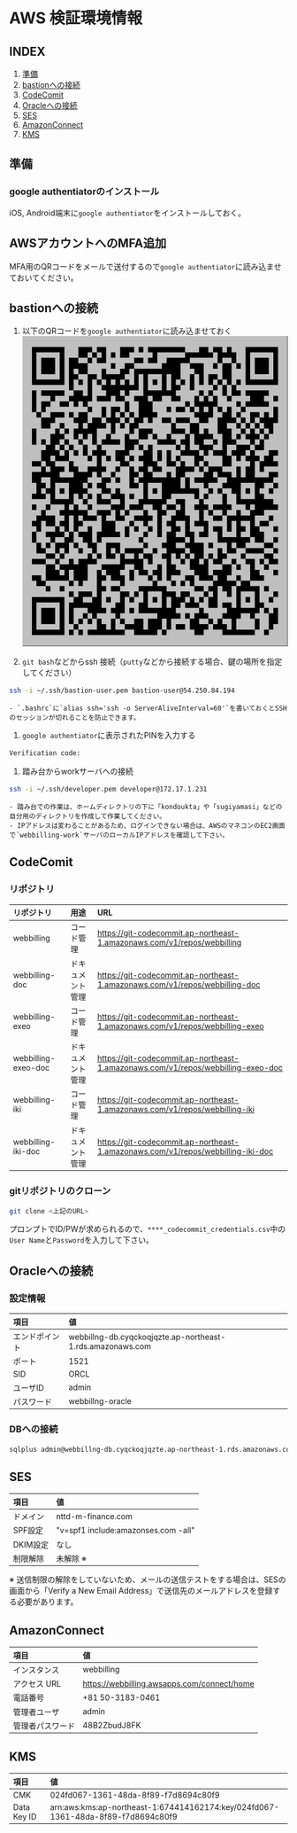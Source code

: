 # AWS 検証環境情報

## INDEX

1. [準備](#準備)
1. [bastionへの接続](#bastionへの接続)
1. [CodeComit](#CodeComit)
1. [Oracleへの接続](#Oracleへの接続)
1. [SES](#SES)
1. [AmazonConnect](#AmazonConnect)
1. [KMS](#KMS)

## 準備

### google authentiatorのインストール

iOS, Android端末に`google authentiator`をインストールしておく。

## AWSアカウントへのMFA追加

MFA用のQRコードをメールで送付するので`google authentiator`に読み込ませておいてください。


## bastionへの接続

1. 以下のQRコードを`google authentiator`に読み込ませておく
![](images/qr.png)

1. `git bash`などからssh 接続（`putty`などから接続する場合、鍵の場所を指定してください）
```bash
ssh -i ~/.ssh/bastion-user.pem bastion-user@54.250.84.194
```
	- `.bashrc`に`alias ssh='ssh -o ServerAliveInterval=60'`を書いておくとSSHのセッションが切れることを防止できます。

1. `google authentiator`に表示されたPINを入力する
```bash
Verification code:
```

1. 踏み台からworkサーバへの接続  
```bash
ssh -i ~/.ssh/developer.pem developer@172.17.1.231
```
	- 踏み台での作業は、ホームディレクトリの下に「kondoukta」や「sugiyamasi」などの自分用のディレクトリを作成して作業してください。
	- IPアドレスは変わることがあるため、ログインできない場合は、AWSのマネコンのEC2画面で`webbilling-work`サーバのローカルIPアドレスを確認して下さい。

## CodeComit

### リポジトリ

| リポジトリ | 用途 | URL | 
|:-----|:-----|:-----|
| webbilling | コード管理 | https://git-codecommit.ap-northeast-1.amazonaws.com/v1/repos/webbilling |
| webbilling-doc | ドキュメント管理 | https://git-codecommit.ap-northeast-1.amazonaws.com/v1/repos/webbilling-doc |
| webbilling-exeo | コード管理 | https://git-codecommit.ap-northeast-1.amazonaws.com/v1/repos/webbilling-exeo |
| webbilling-exeo-doc | ドキュメント管理 | https://git-codecommit.ap-northeast-1.amazonaws.com/v1/repos/webbilling-exeo-doc |
| webbilling-iki | コード管理 | https://git-codecommit.ap-northeast-1.amazonaws.com/v1/repos/webbilling-iki |
| webbilling-iki-doc | ドキュメント管理 | https://git-codecommit.ap-northeast-1.amazonaws.com/v1/repos/webbilling-iki-doc |

### gitリポジトリのクローン  

```bash
git clone <上記のURL>
```
プロンプトでID/PWが求められるので、`****_codecommit_credentials.csv`中の`User Name`と`Password`を入力して下さい。

## Oracleへの接続

### 設定情報

| 項目 | 値 | 
|:-----|:-----|
| エンドポイント | webbillng-db.cyqckoqjqzte.ap-northeast-1.rds.amazonaws.com |
| ポート | 1521 |
| SID | ORCL |
| ユーザID | admin |
| パスワード | webbillng-oracle |

### DBへの接続

```bash
sqlplus admin@webbillng-db.cyqckoqjqzte.ap-northeast-1.rds.amazonaws.com:1521/ORCL
```

## SES

| 項目 | 値 | 
|:-----|:-----|
| ドメイン | nttd-m-finance.com |
| SPF設定 | "v=spf1 include:amazonses.com -all" |
| DKIM設定 | なし |
| 制限解除 | 未解除 ※ |

※ 送信制限の解除をしていないため、メールの送信テストをする場合は、SESの画面から「Verify a New Email Address」で送信先のメールアドレスを登録する必要があります。

## AmazonConnect

| 項目 | 値 | 
|:-----|:-----|
| インスタンス | webbilling |
| アクセス URL | https://webbilling.awsapps.com/connect/home |
| 電話番号 | +81 50-3183-0461 |
| 管理者ユーザ | admin |
| 管理者パスワード | 48B2ZbudJ8FK |

## KMS

| 項目 | 値 | 
|:-----|:-----|
| CMK | 024fd067-1361-48da-8f89-f7d8694c80f9 |
| Data Key ID | arn:aws:kms:ap-northeast-1:674414162174:key/024fd067-1361-48da-8f89-f7d8694c80f9 |
